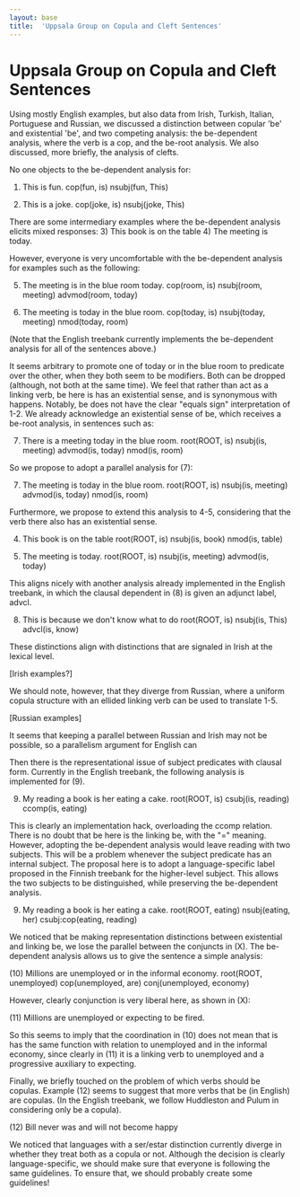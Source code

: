 ```yaml
---
layout: base
title:  'Uppsala Group on Copula and Cleft Sentences'
---
```


# Uppsala Group on Copula and Cleft Sentences

Using mostly English examples, but also data from Irish, Turkish, Italian, Portuguese and Russian, we discussed a distinction between copular 'be' and existential 'be', and two competing analysis: the be-dependent analysis, where the verb is a cop, and the be-root analysis. We also discussed, more briefly, the analysis of clefts.

No one objects to the be-dependent analysis for:

1) This is fun.
cop(fun, is)
nsubj(fun, This)

2) This is a joke.
cop(joke, is)
nsubj(joke, This)

There are some intermediary examples where the be-dependent analysis elicits mixed responses:
3) This book is on the table
4) The meeting is today.

However, everyone is very uncomfortable with the be-dependent analysis for examples such as the following:

5) The meeting is in the blue room today.
cop(room, is)
nsubj(room, meeting)
advmod(room, today)

6) The meeting is today in the blue room.
cop(today, is)
nsubj(today, meeting)
nmod(today, room)

(Note that the English treebank currently implements the be-dependent analysis for all of the sentences above.)

It seems arbitrary to promote one of today or in the blue room to predicate over the other, when they both seem to be modifiers. Both can be dropped (although, not both at the same time). We feel that rather than act as a linking verb, be here is has an existential sense, and is synonymous with happens. Notably, be does not have the clear "equals sign" interpretation of 1-2. We already acknowledge an existential sense of be, which receives a be-root analysis, in sentences such as:

7) There is a meeting today in the blue room.
root(ROOT, is)
nsubj(is, meeting)
advmod(is, today)
nmod(is, room)

So we propose to adopt a parallel analysis for (7):

7) The meeting is today in the blue room.
root(ROOT, is)
nsubj(is, meeting)
advmod(is, today)
nmod(is, room)

Furthermore, we propose to extend this analysis to 4-5, considering that the verb there also has an existential sense.

4) This book is on the table
root(ROOT, is)
nsubj(is, book)
nmod(is, table)

5) The meeting is today.
root(ROOT, is)
nsubj(is, meeting)
advmod(is, today)

This aligns nicely with another analysis already implemented in the English treebank, in which the clausal dependent in (8) is given an adjunct label, advcl.

8) This is because we don't know what to do
root(ROOT, is)
nsubj(is, This)
advcl(is, know)

These distinctions align with distinctions that are signaled in Irish at the lexical level.

[Irish examples?]

We should note, however, that they diverge from Russian, where a uniform copula structure with an ellided linking verb can be used to translate 1-5.

[Russian examples]

It seems that keeping a parallel between Russian and Irish may not be possible, so a parallelism argument for English can 

Then there is the representational issue of subject predicates with clausal form. Currently in the English treebank, the following analysis is implemented for (9).

9) My reading a book is her eating a cake.
root(ROOT, is)
csubj(is, reading)
ccomp(is, eating)

This is clearly an implementation hack, overloading the ccomp relation. There is no doubt that be here is the linking be, with the "=" meaning. However, adopting the be-dependent analysis would leave reading with two subjects. This will be a problem whenever the subject predicate has an internal subject. The proposal here is to adopt a language-specific label proposed in the Finnish treebank for the higher-level subject. This allows the two subjects to be distinguished, while preserving the be-dependent analysis.

9) My reading a book is her eating a cake.
root(ROOT, eating)
nsubj(eating, her)
csubj:cop(eating, reading)

We noticed that be making representation distinctions between existential and linking be, we lose the parallel between the conjuncts in (X). The be-dependent analysis allows us to give the sentence a simple analysis:

(10) Millions are unemployed or in the informal economy.
root(ROOT, unemployed)
cop(unemployed, are)
conj(unemployed, economy)

However, clearly conjunction is very liberal here, as shown in (X):

(11) Millions are unemployed or expecting to be fired.

So this seems to imply that the coordination in (10) does not mean that is has the same function with relation to unemployed and in the informal economy, since clearly in (11) it is a linking verb to unemployed and a progressive auxiliary to expecting.

Finally, we briefly touched on the problem of which verbs should be copulas. Example (12) seems to suggest that more verbs that be (in English) are copulas. (In the English treebank, we follow Huddleston and Pulum in considering only be a copula).

(12) Bill never was and will not become happy

We noticed that languages with a ser/estar distinction currently diverge in whether they treat both as a copula or not. Although the decision is clearly language-specific, we should make sure that everyone is following the same guidelines. To ensure that, we should probably create some guidelines!
